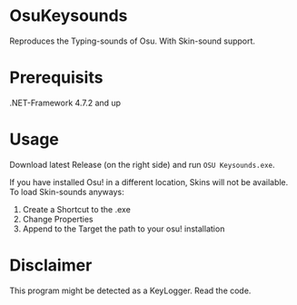 # OsuKeysounds
Reproduces the Typing-sounds of Osu.
With Skin-sound support.

# Prerequisits
.NET-Framework 4.7.2 and up

# Usage
Download latest Release (on the right side) and run `OSU Keysounds.exe`.

If you have installed Osu! in a different location, Skins will not be available.
To load Skin-sounds anyways:
1. Create a Shortcut to the .exe
2. Change Properties
3. Append to the Target the path to your osu! installation

# Disclaimer
This program might be detected as a KeyLogger. Read the code.
